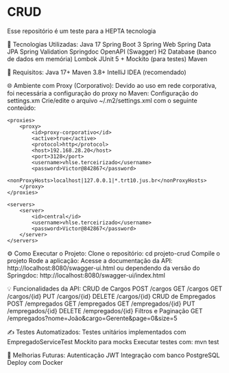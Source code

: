# CRUD
Esse repositório é um teste para a HEPTA tecnologia

🚀 Tecnologias Utilizadas:
Java 17
Spring Boot 3
Spring Web
Spring Data JPA
Spring Validation
Springdoc OpenAPI (Swagger)
H2 Database (banco de dados em memória)
Lombok
JUnit 5 + Mockito (para testes)
Maven

📝 Requisitos:
Java 17+
Maven 3.8+
IntelliJ IDEA (recomendado)

🌐 Ambiente com Proxy (Corporativo):
Devido ao uso em rede corporativa, foi necessária a configuração do proxy no Maven:
Configuração do settings.xm
Crie/edite o arquivo ~/.m2/settings.xml com o seguinte conteúdo:

<?xml version="1.0"?>
<settings xmlns="http://maven.apache.org/SETTINGS/1.0.0"
         xmlns:xsi="http://www.w3.org/2001/XMLSchema-instance"
         xsi:schemaLocation="http://maven.apache.org/SETTINGS/1.0.0 https://maven.apache.org/xsd/settings-1.0.0.xsd">

    <proxies>
        <proxy>
            <id>proxy-corporativo</id>
            <active>true</active>
            <protocol>http</protocol>
            <host>192.168.28.20</host>
            <port>3128</port>
            <username>vhlse.terceirizado</username>
            <password>Victor@842867</password>
            <nonProxyHosts>localhost|127.0.0.1|*.trt10.jus.br</nonProxyHosts>
        </proxy>
    </proxies>

    <servers>
        <server>
            <id>central</id>
            <username>vhlse.terceirizado</username>
            <password>Victor@842867</password>
        </server>
    </servers>
</settings>

⚙️ Como Executar o Projeto:
Clone o repositório:
cd projeto-crud
Compile o projeto
Rode a aplicação:
Acesse a documentação da API: http://localhost:8080/swagger-ui.html ou dependendo da versão do Springdoc: http://localhost:8080/swagger-ui/index.html

💡 Funcionalidades da API:
CRUD de Cargos
POST /cargos
GET /cargos
GET /cargos/{id}
PUT /cargos/{id}
DELETE /cargos/{id}
CRUD de Empregados
POST /empregados
GET /empregados
GET /empregados/{id}
PUT /empregados/{id}
DELETE /empregados/{id}
Filtros e Paginação
GET /empregados?nome=João&cargo=Gerente&page=0&size=5

✍️ Testes Automatizados:
Testes unitários implementados com
EmpregadoServiceTest
Mockito para mocks
Executar testes com: mvn test

🚧 Melhorias Futuras:
Autenticação JWT
Integração com banco PostgreSQL
Deploy com Docker
